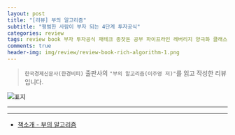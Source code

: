 ```yaml
---  
layout: post  
title: "[리뷰] 부의 알고리즘"  
subtitle: "평범한 사람이 부자 되는 4단계 투자공식"  
categories: review  
tags: review book 부자 투자공식 재테크 종잣돈 공부 파이프라인 레버리지 양극화 클래스101      
comments: true  
header-img: img/review/review-book-rich-algorithm-1.png
---  
```

  
> `한국경제신문사(한경비피)` 출판사의 `"부의 알고리즘(이주영 저)"`를 읽고 작성한 리뷰입니다.  

![표지](https://theorydb.github.io/assets/img/review/review-book-rich-algorithm-1.png)  

---

---

* [책소개 - 부의 알고리즘](http://www.yes24.com/Product/Goods/102277665?OzSrank=1)
